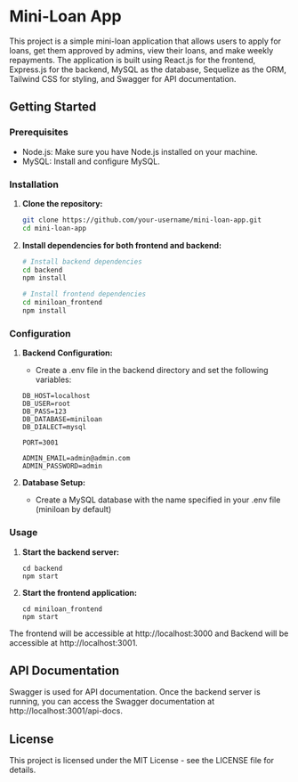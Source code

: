 # Mini-Loan App

This project is a simple mini-loan application that allows users to apply for loans, get them approved by admins, view their loans, and make weekly repayments. The application is built using React.js for the frontend, Express.js for the backend, MySQL as the database, Sequelize as the ORM, Tailwind CSS for styling, and Swagger for API documentation.

## Getting Started

### Prerequisites

- Node.js: Make sure you have Node.js installed on your machine.
- MySQL: Install and configure MySQL.

### Installation

1. **Clone the repository:**

   ```bash
   git clone https://github.com/your-username/mini-loan-app.git
   cd mini-loan-app
2. **Install dependencies for both frontend and backend:**
    ```bash
    # Install backend dependencies
    cd backend
    npm install

    # Install frontend dependencies
    cd miniloan_frontend
    npm install
    ```
    
### Configuration

1. **Backend Configuration:**

    - Create a .env file in the backend directory and set the following variables:
    ```
    DB_HOST=localhost
    DB_USER=root
    DB_PASS=123
    DB_DATABASE=miniloan
    DB_DIALECT=mysql

    PORT=3001

    ADMIN_EMAIL=admin@admin.com
    ADMIN_PASSWORD=admin
    ```
2. **Database Setup:**
    
    - Create a MySQL database with the name specified in your .env file (miniloan by default)

### Usage

1. **Start the backend server:**
    ```
    cd backend
    npm start
    ```
2. **Start the frontend application:**
    ```
    cd miniloan_frontend
    npm start
    ```
The frontend will be accessible at http://localhost:3000 and Backend will be accessible at http://localhost:3001.

## API Documentation

Swagger is used for API documentation. Once the backend server is running, you can access the Swagger documentation at http://localhost:3001/api-docs.

## License
This project is licensed under the MIT License - see the LICENSE file for details.